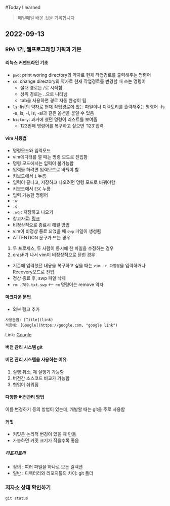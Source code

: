 #Today I learned 
> 매일매일 배운 것을 기록합니다

## 2022-09-13
### RPA 1기, 웹프로그래밍 기획과 기본
#### 리눅스 커맨드라인 기초
- `pwd`: print woring directory의 약자로 현재 작업경로를 출력해주는 명령어
- `cd`: change directory의 약자로 현재 작업경로를 변경할 때 쓰는 명령어
  - 절대 경로는 /로 시작함
  - 상위 경로는 ..으로 나타냄
  - tab을 사용하면 경로 자동 완성이 됨
- `ls`: list의 약자로 현재 작업경로에 있는 파일이나 디렉토리를 출력해주는 명령어
  -ls -a, ls, -l, ls, -al과 같은 옵션을 붙일 수 있음
- `history`: 과거에 쳤던 명령어 리스트를 보여줌
  - 123번째 명령어를 복구하고 싶으면 '123'입력

#### vim 사용법
- 명령모드와 입력모드
 - vim에디터를 열 때는 명령 모드로 진입함
 - 명령 모드에서는 입력이 불가능함
 - 입력을 하려면 입력모드로 바꿔야 함
  - 키보드에서 `i` 누름
 - 입력이 끝나고, 저장하고 나오려면 명령 모드로 바꿔야함
  - 키보드에서 `ESC` 누름
 - 입력 가능한 명령어
  - `:w`
  - `:q`
  - `:wq` : 저장하고 나오기
 - 참고자료: [링크](https://zeddios.tistory.com/122)
- 비정상적으로 종료시 해결 방법
 - vim이 비정상 종료 되었을 때 `swp` 파일이 생성됨
  - ATTENTION 문구가 뜨는 경우
   1. 두 프로세스, 두 사람이 동시에 한 파일을 수정하는 경우
   2. crash가 나서 vim이 비정상적으로 닫힌 경우
 - 기존에 입력했던 내용을 복구하고 싶을 때는 `vim -r 파일명`을 입력하거나 Recovery모드로 진입
 - 정상 종료 후, swp 파일 삭제
  - `rm .789.txt.swp` <-- `rm` 명령어는 remove 약자

#### 마크다운 문법
 - 외부 링크 추가

```
사용문법: [Title](link)
적용예: [Google](https://google.com, "google link")
```
Link: [Google](https://google.com, "google link")


#### 버전 관리 시스템 git

#### 버전 관리 시스템을 사용하는 이유
1. 실행 취소, 제 실행기 가능함
2. 버전간 소스코드 비교가 가능함
3. 협업이 쉬워짐

#### 다양한 버전관리 방법
이름 변경하기 등의 방법이 있는데, 개발할 때는 git을 주로 사용함

#### 커밋
 - 커밋은 논리적 변경이 있을 때 만듦
 - 가능하면 커밋 크기가 작을수록 좋음

##### 리포지토리
 - 정의 : 여러 파일을 하나로 모든 컬렉션
 - 일반 : 디렉터리와 리포지톨의 차이: git 폴더


 ### 저자소 상태 확인하기
 ```
 git status
 ```